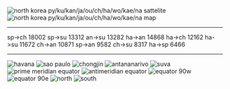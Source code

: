 
![north korea py/ku/kan/ja/ou/ch/ha/wo/kae/na sattelite](https://bafybeihuptzun22z2ro3zdvgvbxiotxbwb6ofsrp7afl6bxr5qsxkqpvg4.ipfs.nftstorage.link)
![north korea py/ku/kan/ja/ou/ch/ha/wo/kae/na map](https://bafybeif7assv2glio2cfyh7cblsrov56pnayhzybhkiq6auvi3c22pbgim.ipfs.nftstorage.link)

---

sp->ch 18002
sp->su 13312
an->su 13282
ha->an 14868
ha->ch 12162
ha->su 11672
ch->an 10871
sp->an 9582
ch->su 8317
ha->sp 6466

---

![havana](https://bafybeiae6uyxao2ignuyrhls2civ6gbqhaa7kwkgjcxw66tjml4fhegizu.ipfs.nftstorage.link/havana.png)
![sao paulo](https://bafybeiae6uyxao2ignuyrhls2civ6gbqhaa7kwkgjcxw66tjml4fhegizu.ipfs.nftstorage.link/sao%20paulo.png)
![chongjin](https://bafybeiae6uyxao2ignuyrhls2civ6gbqhaa7kwkgjcxw66tjml4fhegizu.ipfs.nftstorage.link/chongjin.png)
![antananarivo](https://bafybeiae6uyxao2ignuyrhls2civ6gbqhaa7kwkgjcxw66tjml4fhegizu.ipfs.nftstorage.link/antananarivo.png)
![suva](https://bafybeiae6uyxao2ignuyrhls2civ6gbqhaa7kwkgjcxw66tjml4fhegizu.ipfs.nftstorage.link/suva.png)
![prime meridian equator](https://bafybeiae6uyxao2ignuyrhls2civ6gbqhaa7kwkgjcxw66tjml4fhegizu.ipfs.nftstorage.link/prime%20meridian%20equator.png)
![antimeridian equator](https://bafybeiae6uyxao2ignuyrhls2civ6gbqhaa7kwkgjcxw66tjml4fhegizu.ipfs.nftstorage.link/antimeridian%20equator.png)
![equator 90w](https://bafybeicfp5szwoz3jrg6l667dn3sdf6zj7vtrno42h2wu4rslcu22hpyoe.ipfs.nftstorage.link/equator%2090w.png)
![equator 90e](https://bafybeicfp5szwoz3jrg6l667dn3sdf6zj7vtrno42h2wu4rslcu22hpyoe.ipfs.nftstorage.link/equator%2090e.png)
![north](https://bafybeiae6uyxao2ignuyrhls2civ6gbqhaa7kwkgjcxw66tjml4fhegizu.ipfs.nftstorage.link/north.png)
![south](https://bafybeiae6uyxao2ignuyrhls2civ6gbqhaa7kwkgjcxw66tjml4fhegizu.ipfs.nftstorage.link/south.png)
